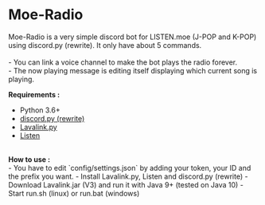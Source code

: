 # Moe-Radio

Moe-Radio is a very simple discord bot for LISTEN.moe (J-POP and K-POP) using discord.py (rewrite). It only have about 5 commands.<br><br>- You can link a voice channel to make the bot plays the radio forever.<br> - The now playing message is editing itself displaying which current song is playing.

<b>Requirements :</b><br>
- Python 3.6+<br>
- [discord.py (rewrite)](https://github.com/Rapptz/discord.py/tree/rewrite)
- [Lavalink.py](https://github.com/Devoxin/Lavalink.py)
- [Listen](https://github.com/Yarn/Listen)
<br>
<b>How to use :</b><br>
- You have to edit `config/settings.json` by adding your token, your ID and the prefix you want.
- Install Lavalink.py, Listen and discord.py (rewrite)
- Download Lavalink.jar (V3) and run it with Java 9+ (tested on Java 10)
- Start run.sh (linux) or run.bat (windows)
